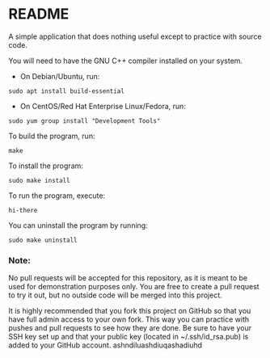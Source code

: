 README
======

A simple application that does nothing useful except to practice with source code.

You will need to have the GNU C++ compiler installed on your system.

* On Debian/Ubuntu, run:

```
sudo apt install build-essential
```

* On CentOS/Red Hat Enterprise Linux/Fedora, run:

```
sudo yum group install "Development Tools"
```

To build the program, run:

```
make
```

To install the program:

```
sudo make install
```

To run the program, execute:

```
hi-there
```

You can uninstall the program by running:

```
sudo make uninstall
```

### Note:
No pull requests will be accepted for this repository, as it is meant to be used for demonstration purposes only.  You are free to create a pull request to try it out, but no outside code will be merged into this project.

It is highly recommended that you fork this project on GitHub so that you have full admin access to your own fork.  This way you can practice with pushes and pull requests to see how they are done.
Be sure to have your SSH key set up and that your public key (located in ~/.ssh/id_rsa.pub) is added to your GitHub account.
ashndiluashdiuqashadiuhd
